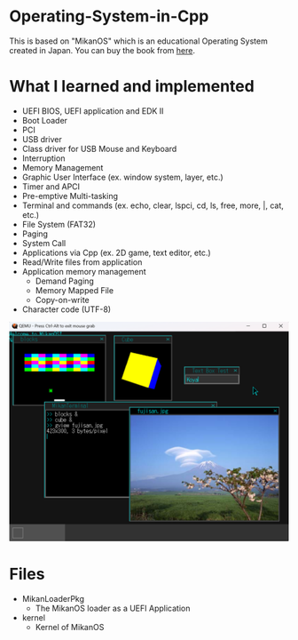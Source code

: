 # Operating-System-in-Cpp
This is based on "MikanOS" which is an educational Operating System created in Japan.
You can buy the book from [here](https://www.amazon.com/%E3%82%BC%E3%83%AD%E3%81%8B%E3%82%89%E3%81%AEOS%E8%87%AA%E4%BD%9C%E5%85%A5%E9%96%80/dp/4839975868).

# What I learned and implemented
- UEFI BIOS, UEFI application and EDK II
- Boot Loader
- PCI
- USB driver
- Class driver for USB Mouse and Keyboard
- Interruption
- Memory Management
- Graphic User Interface (ex. window system, layer, etc.)
- Timer and APCI
- Pre-emptive Multi-tasking
- Terminal and commands (ex. echo, clear, lspci, cd, ls, free, more, |, cat, etc.)
- File System (FAT32)
- Paging
- System Call
- Applications via Cpp (ex. 2D game, text editor, etc.)
- Read/Write files from application
- Application memory management
    - Demand Paging
    - Memory Mapped File
    - Copy-on-write
- Character code (UTF-8)

![image of OS I made](sample-image.png)

# Files
- MikanLoaderPkg
    - The MikanOS loader as a UEFI Application
- kernel
    - Kernel of MikanOS
